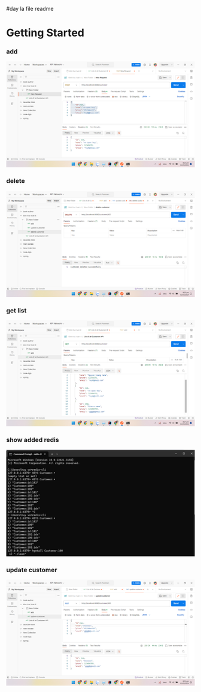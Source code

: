 #day la file readme

# Getting Started

### add
![](screenshot/add.png)
### delete
![](screenshot/delete_customer.png)
### get list
![](screenshot/get_list.png)
### show added redis
![](screenshot/show_added_redis.png)
### update customer
![](screenshot/update_customer.png)
